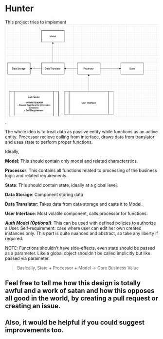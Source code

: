 # Hunter

This project tries to implement ![System Design](/sysdes.png).


The whole idea is to treat data as passive entity while functions as an active entity.
Processor recieve calling from interface, draws data from translator and uses state to perform proper functions.


Ideally,

**Model**: This should contain only model and related characterstics.

**Processor**: This contains all functions related to processing of the business logic and related requirements.

**State**: This should contain state, ideally at a global level.

**Data Storage**: Component storing data

**Data Translator**: Takes data from data storage and casts it to Model.

**User Interface**: Most volatile component, calls processor for functions.

**_Auth Model (Optional)_**: This can be used with defined policies to authorize a User.
	Self-requirement: case where user can edit her own created instances only.
	This part is quite nuanced and abstract, so take any liberty if required.

NOTE: Functions shouldn't have side-effects, even state should be passed as a parameter.
Like a global object shouldn't be called implicitly but like passed via parameter.

> Basically, State + Processor + Model -> Core Business Value

## Feel free to tell me how this design is totally awful and a work of satan and how this opposes all good in the world, by creating a pull request or creating an issue.
## Also, it would be helpful if you could suggest improvements too.